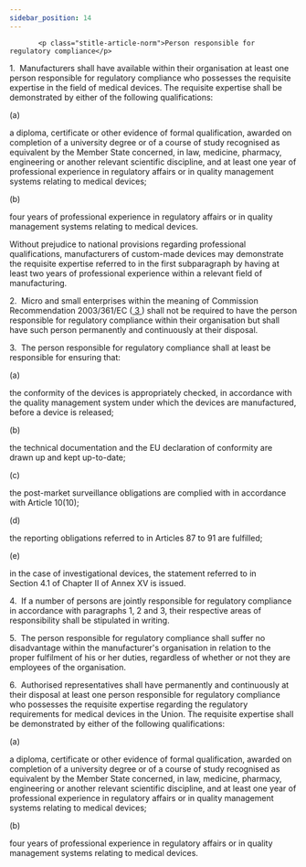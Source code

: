 ```yaml
---
sidebar_position: 14
---
```

           <p class="stitle-article-norm">Person responsible for regulatory compliance</p>
   <p class="norm">1.&nbsp;&nbsp;Manufacturers shall have available 
within their organisation at least one person responsible for regulatory
 compliance who possesses the requisite expertise in the field of 
medical devices. The requisite expertise shall be demonstrated by either
 of the following qualifications:</p>
   <div class="grid-container grid-list">
      <div class="list grid-list-column-1">
         <span>(a)&nbsp;</span>
      </div>
      <div class="grid-list-column-2">
         <p class="norm">a diploma, certificate or other evidence of 
formal qualification, awarded on completion of a university degree or of
 a course of study recognised as equivalent by the Member&nbsp;State 
concerned, in law, medicine, pharmacy, engineering or another relevant 
scientific discipline, and at least one year of professional experience 
in regulatory affairs or in quality management systems relating to 
medical devices;</p>
      </div>
   </div>
   <div class="grid-container grid-list">
      <div class="list grid-list-column-1">
         <span>(b)&nbsp;</span>
      </div>
      <div class="grid-list-column-2">
         <p class="norm">four years of professional experience in regulatory affairs or in quality management systems relating to medical devices.</p>
      </div>
   </div>
   <p class="norm">Without prejudice to national provisions regarding 
professional qualifications, manufacturers of custom-made devices may 
demonstrate the requisite expertise referred to in the first 
subparagraph&nbsp;by having at least two years of professional 
experience within a relevant field of manufacturing.</p>
   <p class="norm">2.&nbsp;&nbsp;Micro and small enterprises within the meaning of Commission Recommendation&nbsp;2003/361/EC&nbsp;(<a href="#E0003" id="src.E0003">
         <span class="superscript">3</span>
      </a>) shall not be required to have the person responsible for 
regulatory compliance within their organisation but shall have such 
person permanently and continuously at their disposal.</p>
   <p class="norm">3.&nbsp;&nbsp;The person responsible for regulatory compliance shall at least be responsible for ensuring that:</p>
   <div class="grid-container grid-list">
      <div class="list grid-list-column-1">
         <span>(a)&nbsp;</span>
      </div>
      <div class="grid-list-column-2">
         <p class="norm">the conformity of the devices is appropriately 
checked, in accordance with the quality management system under which 
the devices are manufactured, before a device is released;</p>
      </div>
   </div>
   <div class="grid-container grid-list">
      <div class="list grid-list-column-1">
         <span>(b)&nbsp;</span>
      </div>
      <div class="grid-list-column-2">
         <p class="norm">the technical documentation and the EU declaration of conformity are drawn up and kept up-to-date;</p>
      </div>
   </div>
   <div class="grid-container grid-list">
      <div class="list grid-list-column-1">
         <span>(c)&nbsp;</span>
      </div>
      <div class="grid-list-column-2">
         <p class="norm">the post-market surveillance obligations are complied with in accordance with Article&nbsp;10(10);</p>
      </div>
   </div>
   <div class="grid-container grid-list">
      <div class="list grid-list-column-1">
         <span>(d)&nbsp;</span>
      </div>
      <div class="grid-list-column-2">
         <p class="norm">the reporting obligations referred to in Articles&nbsp;87 to 91 are fulfilled;</p>
      </div>
   </div>
   <div class="grid-container grid-list">
      <div class="list grid-list-column-1">
         <span>(e)&nbsp;</span>
      </div>
      <div class="grid-list-column-2">
         <p class="norm">in the case of investigational devices, the statement referred to in Section&nbsp;4.1 of Chapter II of Annex&nbsp;XV is issued.</p>
      </div>
   </div>
   <p class="norm">4.&nbsp;&nbsp;If a number of persons are jointly 
responsible for regulatory compliance in accordance with paragraphs 1, 2
 and 3, their respective areas of responsibility shall be stipulated in 
writing.</p>
   <p class="norm">5.&nbsp;&nbsp;The person responsible for regulatory 
compliance shall suffer no disadvantage within the manufacturer's 
organisation in relation to the proper fulfilment of his or her duties, 
regardless of whether or not they are employees of the organisation.</p>
   <p class="norm">6.&nbsp;&nbsp;Authorised representatives shall have 
permanently and continuously at their disposal at least one person 
responsible for regulatory compliance who possesses the requisite 
expertise regarding the regulatory requirements for medical devices in 
the Union. The requisite expertise shall be demonstrated by either of 
the following qualifications:</p>
   <div class="grid-container grid-list">
      <div class="list grid-list-column-1">
         <span>(a)&nbsp;</span>
      </div>
      <div class="grid-list-column-2">
         <p class="norm">a diploma, certificate or other evidence of 
formal qualification, awarded on completion of a university degree or of
 a course of study recognised as equivalent by the Member&nbsp;State 
concerned, in law, medicine, pharmacy, engineering or another relevant 
scientific discipline, and at least one year of professional experience 
in regulatory affairs or in quality management systems relating to 
medical devices;</p>
      </div>
   </div>
   <div class="grid-container grid-list">
      <div class="list grid-list-column-1">
         <span>(b)&nbsp;</span>
      </div>
      <div class="grid-list-column-2">
         <p class="norm">four years of professional experience in regulatory affairs or in quality management systems relating to medical devices.</p>
      </div>
   </div>